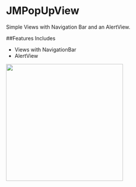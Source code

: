 # JMPopUpView
Simple Views with Navigation Bar and an AlertView.

##Features Includes

- Views with NavigationBar
- AlertView


<img src="Screenshots/Screenchot2.png" width="320px" />
